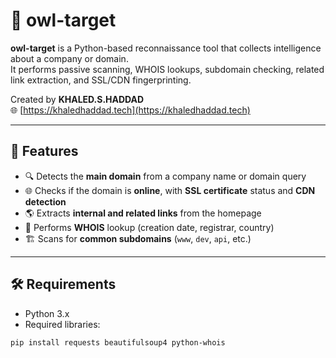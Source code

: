 # 🦉 owl-target

**owl-target** is a Python-based reconnaissance tool that collects intelligence about a company or domain.  
It performs passive scanning, WHOIS lookups, subdomain checking, related link extraction, and SSL/CDN fingerprinting.

Created by **KHALED.S.HADDAD**  
🌐 [https://khaledhaddad.tech](https://khaledhaddad.tech)

---

## 🎯 Features

- 🔍 Detects the **main domain** from a company name or domain query
- 🌐 Checks if the domain is **online**, with **SSL certificate** status and **CDN detection**
- 🌎 Extracts **internal and related links** from the homepage
- 📜 Performs **WHOIS** lookup (creation date, registrar, country)
- 🏗️ Scans for **common subdomains** (`www`, `dev`, `api`, etc.)

---

## 🛠️ Requirements

- Python 3.x
- Required libraries:

```bash
pip install requests beautifulsoup4 python-whois

